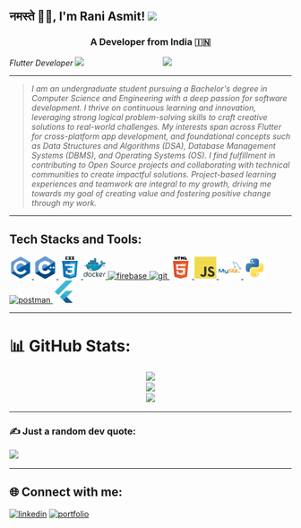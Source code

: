 <h2>नमस्ते 🙏🏻, I'm Rani Asmit! <img src="https://media.giphy.com/media/12oufCB0MyZ1Go/giphy.gif" width="50"></h2>
<h3 align="center">A Developer from India 🇮🇳 </h3>
<img align='right' src="https://media.giphy.com/media/M9gbBd9nbDrOTu1Mqx/giphy.gif" width="230">
<p><em>Flutter Developer <img src="https://media.giphy.com/media/WUlplcMpOCEmTGBtBW/giphy.gif" width="30"> </em></p>

---

> *I am an undergraduate student pursuing a Bachelor's degree in Computer Science and Engineering with a deep passion for software development. I thrive on continuous learning and innovation, leveraging strong logical problem-solving skills to craft creative solutions to real-world challenges. My interests span across Flutter for cross-platform app development, and foundational concepts such as Data Structures and Algorithms (DSA), Database Management Systems (DBMS), and Operating Systems (OS). I find fulfillment in contributing to Open Source projects and collaborating with technical communities to create impactful solutions. Project-based learning experiences and teamwork are integral to my growth, driving me towards my goal of creating value and fostering positive change through my work.*

---

## Tech Stacks and Tools:

<p align="left">
    <a href="https://www.cprogramming.com/" target="_blank">
        <img src="https://raw.githubusercontent.com/devicons/devicon/master/icons/c/c-original.svg" alt="c" width="40" height="40"/>
    </a>
    <a href="https://www.w3schools.com/cpp/" target="_blank">
        <img src="https://raw.githubusercontent.com/devicons/devicon/master/icons/cplusplus/cplusplus-original.svg" alt="cplusplus" width="40" height="40"/>
    </a>
    <a href="https://www.w3schools.com/css/" target="_blank">
        <img src="https://raw.githubusercontent.com/devicons/devicon/master/icons/css3/css3-original-wordmark.svg" alt="css3" width="40" height="40"/>
    </a>
    <a href="https://www.docker.com/" target="_blank">
        <img src="https://raw.githubusercontent.com/devicons/devicon/master/icons/docker/docker-original-wordmark.svg" alt="docker" width="40" height="40"/>
    </a>
    <a href="https://firebase.google.com/" target="_blank">
        <img src="https://www.vectorlogo.zone/logos/firebase/firebase-icon.svg" alt="firebase" width="40" height="40"/>
    </a>
    <a href="https://git-scm.com/" target="_blank">
        <img src="https://www.vectorlogo.zone/logos/git-scm/git-scm-icon.svg" alt="git" width="40" height="40"/>
    </a>
    <a href="https://www.w3.org/html/" target="_blank">
        <img src="https://raw.githubusercontent.com/devicons/devicon/master/icons/html5/html5-original-wordmark.svg" alt="html5" width="40" height="40"/>
    </a>
    <a href="https://developer.mozilla.org/en-US/docs/Web/JavaScript" target="_blank">
        <img src="https://raw.githubusercontent.com/devicons/devicon/master/icons/javascript/javascript-original.svg" alt="javascript" width="40" height="40"/>
    </a>
    <a href="https://www.mysql.com/" target="_blank">
        <img src="https://raw.githubusercontent.com/devicons/devicon/master/icons/mysql/mysql-original-wordmark.svg" alt="mysql" width="40" height="40"/>
    </a>
    <a href="https://python.org" target="_blank">
        <img src="https://raw.githubusercontent.com/devicons/devicon/master/icons/python/python-original.svg" alt="python" width="40" height="40"/>
    </a>
    <a href="https://postman.com" target="_blank">
        <img src="https://res.cloudinary.com/postman/image/upload/t_team_logo/v1629869194/team/2893aede23f01bfcbd2319326bc96a6ed0524eba759745ed6d73405a3a8b67a8" alt="postman" width="40" height="40"/>
    </a>
    <a href="https://flutter.dev" target="_blank">
        <img src="https://raw.githubusercontent.com/devicons/devicon/master/icons/flutter/flutter-original.svg" alt="flutter" width="40" height="40"/>
    </a>
</p>

---

# 📊 GitHub Stats:

<p align="center">
    <a href="https://github.com/RaniAsmit">
        <img height="180em" src="https://github-readme-stats-eight-theta.vercel.app/api?username=RaniAsmit&show_icons=true&theme=algolia&include_all_commits=true&count_private=true"/>
        <br>
        <img height="180em" src="https://github-readme-stats-eight-theta.vercel.app/api/top-langs/?username=RaniAsmit&layout=compact&langs_count=8&theme=algolia"/>
        <br>
        <img height="180em" src="https://github-readme-streak-stats.herokuapp.com/?user=RaniAsmit&theme=tokyonight"/>	
    </a>
</p>

---

### ✍ Just a random dev quote:
![](https://quotes-github-readme.vercel.app/api?type=horizontal&theme=light)

---

## 🌐 Connect with me:
[![linkedin](https://img.shields.io/badge/linkedin-0A66C2?style=for-the-badge&logo=linkedin&logoColor=white)](https://www.linkedin.com/in/raniasmit/)
[![portfolio](https://img.shields.io/badge/my_portfolio-000?style=for-the-badge&logo=ko-fi&logoColor=white)](https://raniasmit.github.io/newportfolio/)
